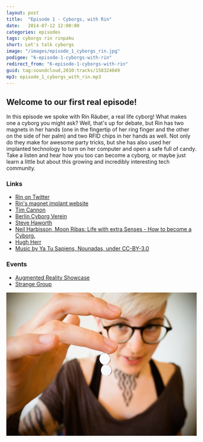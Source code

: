 ```yaml
---
layout: post
title:  "Episode 1 - Cyborgs, with Rin"
date:   2014-07-12 12:00:00
categories: episodes
tags: cyborgs rin rinpaku
short: Let's talk cyborgs
image: "/images/episode_1_cyborgs_rin.jpg"
podigee: "6-episode-1-cyborgs-with-rin"
redirect_from: "6-episode-1-cyborgs-with-rin"
guid: tag:soundcloud,2010:tracks/158324049
mp3: episode_1_cyborgs_with_rin.mp3
---
```


## Welcome to our first real episode!

In this episode we spoke with Rin Räuber, a real life cyborg! What makes one a
cyborg you might ask? Well, that's up for debate, but Rin has two magnets in
her hands (one in the fingertip of her ring finger and the other on the side of
her palm) and two RFID chips in her hands as well. Not only do they make for
awesome party tricks, but she has also used her implanted technology to turn on
her computer and open a safe full of candy.  Take a listen and hear how you too
can become a cyborg, or maybe just learn a little but about this growing and
incredibly interesting tech community.

### Links

* [Rin on Twitter](https://twitter.com/rinpaku)
* [Rin's magnet implant website](http://magnetimplantat.de/)
* [Tim Cannon](http://www.grindhousewetware.com/)
* [Berlin Cyborg Verein](http://cyborgs.cc/)
* [Steve Haworth](http://stevehaworth.com/main/)
* [Neil Harbisson, Moon Ribas: Life with extra Senses - How to become a Cyborg. ](http://youtu.be/6hUg48vf0QI?t=1s)
* [Hugh Herr](https://www.ted.com/talks/hugh_herr_the_new_bionics_that_let_us_run_climb_and_dance)
* [Music by Ya Tu Sapiens, Nounadas, under CC-BY-3.0](https://soundcloud.com/yatusapiens/nounadas)

### Events

* [Augmented Reality Showcase](http://www.meetup.com/AR-Berlin/events/183642972/)
* [Strange Group](http://www.meetup.com/Strange-Group-Berlin/)

![Cyborgs with Rin](/images/episode_1_cyborgs_rin.jpg)
